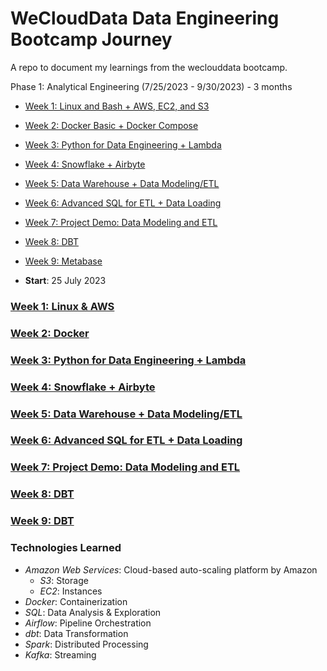 # WeCloudData Data Engineering Bootcamp Journey

A repo to document my learnings from the weclouddata bootcamp.

Phase 1: Analytical Engineering (7/25/2023 - 9/30/2023) - 3 months
* [Week 1: Linux and Bash + AWS, EC2, and S3](#week-1-linux--aws)
* [Week 2: Docker Basic + Docker Compose](#week-2-docker)
* [Week 3: Python for Data Engineering + Lambda](#week-3-data-warehouse)
* [Week 4: Snowflake + Airbyte](#week-4-analytics-engineering)
* [Week 5: Data Warehouse + Data Modeling/ETL](#week-5-batch-processing)
* [Week 6: Advanced SQL for ETL + Data Loading](#week-6-streaming)
* [Week 7: Project Demo: Data Modeling and ETL](#week-7-8--9-project)
* [Week 8: DBT](#week-8-dbt)
* [Week 9: Metabase](#week-9-metabase)


* **Start**: 25 July 2023

### [Week 1: Linux & AWS](phase_1_analytical_engineering/week_1_linux_aws)


### [Week 2: Docker](phase_1_analytical_engineering/week_2_docker)


### [Week 3: Python for Data Engineering + Lambda](phase_1_analytical_engineering/week_3_python_lambda)


### [Week 4: Snowflake + Airbyte](phase_1_analytical_engineering/snowflake_airbyte)


### [Week 5: Data Warehouse + Data Modeling/ETL](phase_1_analytical_engineering/data_warehouse_data_model)


### [Week 6: Advanced SQL for ETL + Data Loading](phase_1_analytical_engineering/advanced_sql_data_load)


### [Week 7: Project Demo: Data Modeling and ETL](phase_1_analytical_engineering/demo_data_model_etl)


### [Week 8: DBT](phase_1_analytical_engineering/dbt)


### [Week 9: DBT](phase_1_analytical_engineering/metabase)



### Technologies Learned
* *Amazon Web Services*: Cloud-based auto-scaling platform by Amazon
  * *S3*: Storage
  * *EC2*: Instances
* *Docker*: Containerization
* *SQL*: Data Analysis & Exploration
* *Airflow*: Pipeline Orchestration
* *dbt*: Data Transformation
* *Spark*: Distributed Processing
* *Kafka*: Streaming

